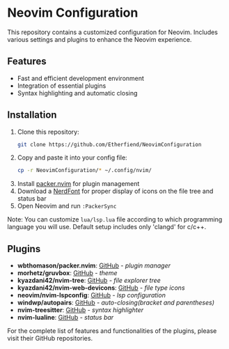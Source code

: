 # Neovim Configuration

This repository contains a customized configuration for Neovim. Includes various settings and plugins to enhance the Neovim experience.

## Features

- Fast and efficient development environment
- Integration of essential plugins
- Syntax highlighting and automatic closing

## Installation

1. Clone this repository:
   ```bash
   git clone https://github.com/Etherfiend/NeovimConfiguration
   
2. Copy and paste it into your config file:
   ```bash
   cp -r NeovimConfiguration/* ~/.config/nvim/
   
4. Install [packer.nvim](https://github.com/wbthomason/packer.nvim) for plugin management
5. Download a [NerdFont](https://www.nerdfonts.com/) for proper display of icons on the file tree and status bar
7. Open Neovim and run `:PackerSync`

Note: You can customize `lua/lsp.lua` file according to which programming language you will use. Default setup includes only 'clangd' for c/c++.

## Plugins

- **wbthomason/packer.nvim**: [GitHub](https://github.com/wbthomason/packer.nvim)             _- plugin manager_
- **morhetz/gruvbox**: [GitHub](https://github.com/morhetz/gruvbox)                           _- theme_
- **kyazdani42/nvim-tree**: [GitHub](https://github.com/nvim-tree/nvim-tree.lua)              _- file explorer tree_
- **kyazdani42/nvim-web-devicons**: [GitHub](https://github.com/nvim-tree/nvim-web-devicons)  _- file type icons_
- **neovim/nvim-lspconfig**: [GitHub](https://github.com/neovim/nvim-lspconfig)               _- lsp configuration_
- **windwp/autopairs**: [GitHub](https://github.com/windwp/nvim-autopairs)                    _- auto-closing(bracket and parentheses)_
- **nvim-treesitter**: [GitHub](https://github.com/nvim-treesitter/nvim-treesitter)           _- syntax highlighter_
- **nvim-lualine**: [GitHub](https://github.com/nvim-lualine/lualine.nvim)                    _- status bar_

For the complete list of features and functionalities of the plugins, please visit their GitHub repositories.
